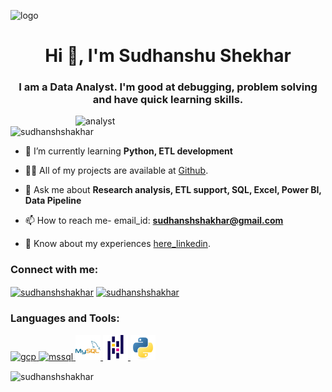 ![logo](https://github.com/sudhanshshakhar/Sudhanshu/blob/main/Banner.jpg)
<h1 align="center">Hi 👋, I'm Sudhanshu Shekhar</h1>
<h3 align="center">I am a Data Analyst. I'm good at debugging, problem solving and have quick learning skills.</h3> 
<img align="right" alt="analyst" width="400" src="https://i.gifer.com/origin/89/899d8d16422a57b6479bde70755c10a8_w200.gif">

<p align="left"> <img src="https://komarev.com/ghpvc/?username=sudhanshshakhar&label=Profile%20views&color=0e75b6&style=flat" alt="sudhanshshakhar" /> </p>

- 🌱 I’m currently learning **Python, ETL development**

- 👨‍💻 All of my projects are available at [Github](https://github.com/sudhanshshakhar/). 

- 💬 Ask me about **Research analysis, ETL support, SQL, Excel, Power BI, Data Pipeline**

- 📫 How to reach me- email_id: **sudhanshshakhar@gmail.com**

- 📄 Know about my experiences [here_linkedin](https://www.linkedin.com/in/sudhanshshakhar/). 

<h3 align="left">Connect with me:</h3>
<p align="left">
<a href="https://linkedin.com/in/sudhanshshakhar" target="blank"><img align="center" src="https://raw.githubusercontent.com/rahuldkjain/github-profile-readme-generator/master/src/images/icons/Social/linked-in-alt.svg" alt="sudhanshshakhar" height="30" width="40" /></a>
<a href="https://kaggle.com/sudhanshshakhar" target="blank"><img align="center" src="https://raw.githubusercontent.com/rahuldkjain/github-profile-readme-generator/master/src/images/icons/Social/kaggle.svg" alt="sudhanshshakhar" height="30" width="40" /></a>
</p>

<h3 align="left">Languages and Tools:</h3>
<p align="left"> <a href="https://cloud.google.com" target="_blank" rel="noreferrer"> <img src="https://www.vectorlogo.zone/logos/google_cloud/google_cloud-icon.svg" alt="gcp" width="40" height="40"/> </a> <a href="https://www.microsoft.com/en-us/sql-server" target="_blank" rel="noreferrer"> <img src="https://www.svgrepo.com/show/303229/microsoft-sql-server-logo.svg" alt="mssql" width="40" height="40"/> </a> <a href="https://www.mysql.com/" target="_blank" rel="noreferrer"> <img src="https://raw.githubusercontent.com/devicons/devicon/master/icons/mysql/mysql-original-wordmark.svg" alt="mysql" width="40" height="40"/> </a> <a href="https://pandas.pydata.org/" target="_blank" rel="noreferrer"> <img src="https://raw.githubusercontent.com/devicons/devicon/2ae2a900d2f041da66e950e4d48052658d850630/icons/pandas/pandas-original.svg" alt="pandas" width="40" height="40"/> </a> <a href="https://www.python.org" target="_blank" rel="noreferrer"> <img src="https://raw.githubusercontent.com/devicons/devicon/master/icons/python/python-original.svg" alt="python" width="40" height="40"/> </a> </p>

<p><img align="center" src="https://github-readme-stats.vercel.app/api/top-langs?username=sudhanshshakhar&show_icons=true&locale=en&layout=compact" alt="sudhanshshakhar" /></p>

